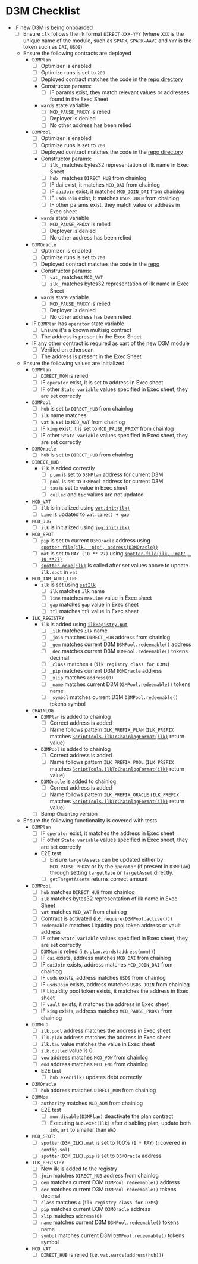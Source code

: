 # D3M Checklist

- IF new D3M is being onboarded
  - [ ] Ensure `ilk` follows the ilk format `DIRECT-XXX-YYY` (where `XXX` is the unique name of the module, such as `SPARK`, `SPARK-AAVE` and `YYY` is the token such as `DAI`, `USDS`)
  - Ensure the following contracts are deployed
    - `D3MPlan`
      - [ ] Optimizer is enabled
      - [ ] Optimize runs is set to `200`
      - [ ] Deployed contract matches the code in the [repo directory](https://github.com/makerdao/dss-direct-deposit/tree/master/src/plans)
      - Constructor params:
        - [ ] IF params exist, they match relevant values or addresses found in the Exec Sheet
      - `wards` state variable
        - [ ] `MCD_PAUSE_PROXY` is relied 
        - [ ] Deployer is denied
        - [ ] No other address has been relied
    - `D3MPool`
      - [ ] Optimizer is enabled
      - [ ] Optimize runs is set to `200`
      - [ ] Deployed contract matches the code in the [repo directory](https://github.com/makerdao/dss-direct-deposit/tree/master/src/pools)
      - Constructor params:
        - [ ] `ilk_` matches bytes32 representation of ilk name in Exec Sheet
        - [ ] `hub_` matches `DIRECT_HUB` from chainlog
        - [ ] IF dai exist, it matches `MCD_DAI` from chainlog
        - [ ] IF `daiJoin` exist, it matches `MCD_JOIN_DAI` from chainlog
        - [ ] IF `usdsJoin` exist, it matches `USDS_JOIN` from chainlog
        - [ ] IF other params exist, they match value or address in Exec sheet
      - `wards` state variable
        - [ ] `MCD_PAUSE_PROXY` is relied 
        - [ ] Deployer is denied
        - [ ] No other address has been relied
    - `D3MOracle`
      - [ ] Optimizer is enabled
      - [ ] Optimize runs is set to `200`
      - [ ] Deployed contract matches the code in the [repo](https://github.com/makerdao/dss-direct-deposit/blob/master/src/D3MOracle.sol)
      - Constructor params:
        - [ ] `vat_` matches `MCD_VAT`
        - [ ] `ilk_` matches bytes32 representation of ilk name in Exec Sheet
      - `wards` state variable
        - [ ] `MCD_PAUSE_PROXY` is relied 
        - [ ] Deployer is denied
        - [ ] No other address has been relied
    - IF `D3MPlan` has `operator` state variable
      - [ ] Ensure it's a known multisig contract
      - [ ] The address is present in the Exec Sheet
    - IF any other contract is required as part of the new D3M module
      - [ ] Verified on etherscan
      - [ ] The address is present in the Exec Sheet
  - Ensure the following values are initialized
    - `D3MPlan`
      - [ ] `DIRECT_MOM` is relied
      - [ ] IF `operator` exist, it is set to address in Exec sheet
      - [ ] IF other `State variable` values specified in Exec sheet, they are set correctly
    - `D3MPool`
      - [ ] `hub` is set to `DIRECT_HUB` from chainlog
      - [ ] `ilk` name matches 
      - [ ] `vat` is set to `MCD_VAT` from chainlog
      - [ ] IF `king` exist, it is set to `MCD_PAUSE_PROXY` from chainlog
      - [ ] IF other `State variable` values specified in Exec sheet, they are set correctly
    - `D3MOracle`
      - [ ] `hub` is set to `DIRECT_HUB` from chainlog
    - `DIRECT_HUB`
      - `ilk` is added correctly
        - [ ] `plan` is set to `D3MPlan` address for current D3M
        - [ ] `pool` is set to `D3MPool` address for current D3M
        - [ ] `tau` is set to value in Exec sheet
        - [ ] `culled` and `tic` values are not updated
    - `MCD_VAT`
      - [ ] `ilk` is initialized using [`vat.init(ilk)`](https://github.com/makerdao/dss/blob/fa4f6630afb0624d04a003e920b0d71a00331d98/src/vat.sol#L100-L103)
      - [ ] `Line` is updated to `vat.Line() + gap`
    - `MCD_JUG` 
      - [ ] `ilk` is initialized using [`jug.init(ilk)`](https://github.com/makerdao/dss/blob/fa4f6630afb0624d04a003e920b0d71a00331d98/src/jug.sol#L101-L106)
    - `MCD_SPOT`
      - [ ] `pip` is set to current  `D3MOracle` address using [`spotter.file(ilk, 'pip', address(D3MOracle))`](https://github.com/makerdao/dss/blob/fa4f6630afb0624d04a003e920b0d71a00331d98/src/spot.sol#L81-L85)
      - [ ] `mat` is set to `RAY (10 ** 27)` using [`spotter.file(ilk, 'mat', 10 **27)`](https://github.com/makerdao/dss/blob/fa4f6630afb0624d04a003e920b0d71a00331d98/src/spot.sol#L91-L95)
      - [ ] [`spotter.poke(ilk)`](https://github.com/makerdao/dss/blob/fa4f6630afb0624d04a003e920b0d71a00331d98/src/spot.sol#L98-L103) is called after set values above to update `ilk.spot` in `vat`
    - `MCD_IAM_AUTO_LINE`
      - `ilk` is set using [`setIlk`](https://github.com/makerdao/dss-auto-line/blob/bff7e6cc43dbd7d9a054dd359ef18a1b4d06b6f5/src/DssAutoLine.sol#L81-L86)
        - [ ] `ilk` matches `ilk` name
        - [ ] `line` matches `maxLine` value in Exec sheet
        - [ ] `gap` matches `gap` value in Exec sheet
        - [ ] `ttl` matches `ttl` value in Exec sheet
    - `ILK_REGISTRY`
      - `ilk` is added using [`ilkRegistry.put`](https://github.com/makerdao/ilk-registry/blob/1d65fb6e17c28e9e94ac88f0d8ccad04d8945f3c/src/IlkRegistry.sol#L389-L427) 
        - [ ] `_ilk` matches `ilk` name
        - [ ] `_join` matches `DIRECT_HUB` address from chainlog
        - [ ] `_gem` matches current D3M `D3MPool.redeemable()` address
        - [ ] `_dec` matches current D3M `D3MPool.redeemable()` tokens decimal
        - [ ] `_class` matches `4` (`ilk registry class for D3Ms`)
        - [ ] `_pip` matches current D3M `D3MOracle` address
        - [ ] `_xlip` matches `address(0)`
        - [ ] `_name` matches current D3M `D3MPool.redeemable()` tokens name
        - [ ] `_symbol` matches current D3M `D3MPool.redeemable()` tokens symbol
    - `CHAINLOG`
      - `D3MPlan` is added to chainlog
        - [ ] Correct address is added
        - [ ] Name follows pattern `ILK_PREFIX_PLAN` (`ILK_PREFIX` matches [`ScriptTools.ilkToChainlogFormat(ilk)`](https://github.com/makerdao/dss-test/blob/36ff4adbcb35760614e0d2df864026991c23d028/src/ScriptTools.sol#L226-L239) return value)
      - `D3MPool` is added to chainlog
        - [ ] Correct address is added
        - [ ] Name follows pattern `ILK_PREFIX_POOL` (`ILK_PREFIX` matches [`ScriptTools.ilkToChainlogFormat(ilk)`](https://github.com/makerdao/dss-test/blob/36ff4adbcb35760614e0d2df864026991c23d028/src/ScriptTools.sol#L226-L239) return value)
      - `D3MOracle` is added to chainlog
        - [ ] Correct address is added
        - [ ] Name follows pattern `ILK_PREFIX_ORACLE` (`ILK_PREFIX` matches [`ScriptTools.ilkToChainlogFormat(ilk)`](https://github.com/makerdao/dss-test/blob/36ff4adbcb35760614e0d2df864026991c23d028/src/ScriptTools.sol#L226-L239) return value)
      - [ ] Bump `Chainlog` version 
  - Ensure the following functionality is covered with tests
    - `D3MPlan`
      - [ ] IF `operator` exist, it matches the address in Exec sheet
      - [ ] IF other `State variable` values specified in Exec sheet, they are set correctly
      - E2E test
        - [ ] Ensure `targetAssets` can be updated either by `MCD_PAUSE_PROXY` or by the `operator` (if present in `D3MPlan`) through setting `targetRate` or `targetAsset` directly.
        - [ ] `getTargetAssets` returns correct amount
    - `D3MPool`
      - [ ] `hub` matches `DIRECT_HUB` from chainlog
      - [ ] `ilk` matches bytes32 representation of ilk name in Exec Sheet
      - [ ] `vat` matches `MCD_VAT` from chainlog
      - [ ] Contract is activated (i.e. `require(D3MPool.active())`)
      - [ ] `redeemable` matches Liquidity pool token address or vault address
      - [ ] IF other `State variable` values specified in Exec sheet, they are set correctly
      - [ ] `D3MMom` is relied (i.e. `plan.wards(address(mom))`)
      - [ ] IF `dai` exists, address matches `MCD_DAI` from chainlog
      - [ ] IF `daiJoin` exists, address matches `MCD_JOIN_DAI` from chainlog
      - [ ] IF `usds` exists, address matches `USDS` from chainlog
      - [ ] IF `usdsJoin` exists, address matches `USDS_JOIN` from chainlog
      - [ ] IF Liquidity pool token exists, it matches the address in Exec sheet
      - [ ] IF `vault` exists, it matches the address in Exec sheet
      - [ ] IF `king` exists, address matches `MCD_PAUSE_PROXY` from chainlog
    - `D3MHub`
      - [ ] `ilk.pool` address matches the address in Exec sheet
      - [ ] `ilk.plan` address matches the address in Exec sheet
      - [ ] `ilk.tau` value matches the value in Exec sheet
      - [ ] `ilk.culled` value is 0
      - [ ] `vow` address matches `MCD_VOW` from chainlog
      - [ ] `end` address matches `MCD_END` from chainlog
      - E2E test
        - [ ] `hub.exec(ilk)` updates debt correctly
    - `D3MOracle`
      - [ ] `hub` address matches `DIRECT_MOM` from chainlog
    - `D3MMom`
      - [ ] `authority` matches `MCD_ADM` from chainlog
      - E2E test
        - [ ] `mom.disable(D3MPlan)` deactivate the plan contract
        - [ ] Executing `hub.exec(ilk)` after disabling plan, update both `ink`, `art` to smaller than `WAD`
    - `MCD_SPOT`:
      - [ ] `spotter(D3M_ILK).mat` is set to 100% (`1 * RAY`) (:information_source: covered in `config.sol`)
      - [ ] `spotter(D3M_ILK).pip` is set to `D3MOracle` address 
    - `ILK_REGISTRY`
      - [ ] New ilk is added to the registry
      - [ ] `join` matches `DIRECT_HUB` address from chainlog
      - [ ] `gem` matches current D3M `D3MPool.redeemable()` address
      - [ ] `dec` matches current D3M `D3MPool.redeemable()` tokens decimal
      - [ ] `class` matches `4` (`ilk registry class for D3Ms`)
      - [ ] `pip` matches current D3M `D3MOracle` address
      - [ ] `xlip` matches `address(0)`
      - [ ] `name` matches current D3M `D3MPool.redeemable()` tokens name
      - [ ] `symbol` matches current D3M `D3MPool.redeemable()` tokens symbol
    - `MCD_VAT`
      - [ ] `DIRECT_HUB` is relied (i.e. `vat.wards(address(hub))`)
